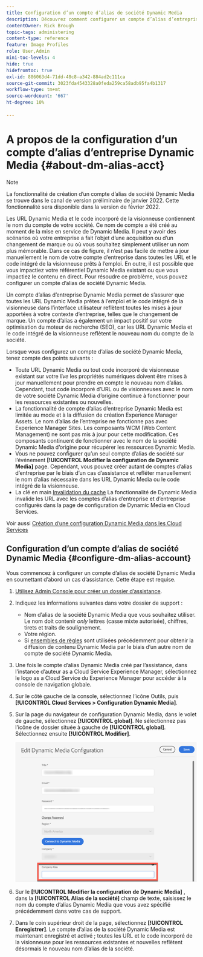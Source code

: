 ```yaml
---
title: Configuration d’un compte d’alias de société Dynamic Media
description: Découvrez comment configurer un compte d’alias d’entreprise dans Dynamic Media.
contentOwner: Rick Brough
topic-tags: administering
content-type: reference
feature: Image Profiles
role: User,Admin
mini-toc-levels: 4
hide: true
hidefromtoc: true
exl-id: 886063d4-71dd-48c8-a342-884ad2c111ca
source-git-commit: 3023fda4543328a0feda259ca58adb95fa4b1317
workflow-type: tm+mt
source-wordcount: '667'
ht-degree: 10%

---
```


# A propos de la configuration d’un compte d’alias d’entreprise Dynamic Media {#about-dm-alias-acct}

>[!NOTE]
>
>La fonctionnalité de création d’un compte d’alias de société Dynamic Media se trouve dans le canal de version préliminaire de janvier 2022. Cette fonctionnalité sera disponible dans la version de février 2022.

Les URL Dynamic Media et le code incorporé de la visionneuse contiennent le nom du compte de votre société. Ce nom de compte a été créé au moment de la mise en service de Dynamic Media. Il peut y avoir des scénarios où votre entreprise a fait l’objet d’une acquisition ou d’un changement de marque ou où vous souhaitez simplement utiliser un nom plus mémorable. Dans ce cas de figure, il n’est pas facile de mettre à jour manuellement le nom de votre compte d’entreprise dans toutes les URL et le code intégré de la visionneuse prêts à l’emploi. En outre, il est possible que vous impactiez votre référentiel Dynamic Media existant ou que vous impactiez le contenu en direct. Pour résoudre ce problème, vous pouvez configurer un compte d’alias de société Dynamic Media.

Un compte d’alias d’entreprise Dynamic Media permet de s’assurer que toutes les URL Dynamic Media prêtes à l’emploi et le code intégré de la visionneuse dans l’interface utilisateur reflètent toutes les mises à jour apportées à votre contexte d’entreprise, telles que le changement de marque. Un compte d’alias a également un impact positif sur votre optimisation du moteur de recherche (SEO), car les URL Dynamic Media et le code intégré de la visionneuse reflètent le nouveau nom du compte de la société.

Lorsque vous configurez un compte d’alias de société Dynamic Media, tenez compte des points suivants :

* Toute URL Dynamic Media ou tout code incorporé de visionneuse existant sur votre *live* les propriétés numériques doivent être mises à jour manuellement pour prendre en compte le nouveau nom d’alias. Cependant, tout code incorporé d’URL ou de visionneuses avec le nom de votre société Dynamic Media d’origine continue à fonctionner pour les ressources existantes ou nouvelles.
* La fonctionnalité de compte d’alias d’entreprise Dynamic Media est limitée au mode et à la diffusion de création Experience Manager Assets. Le nom d’alias de l’entreprise ne fonctionne pas avec Experience Manager Sites. Les composants WCM (Web Content Management) ne sont pas mis à jour pour cette modification. Ces composants continuent de fonctionner avec le nom de la société Dynamic Media d’origine pour récupérer les ressources Dynamic Media.
* Vous ne pouvez configurer qu’un seul compte d’alias de société sur l’événement **[!UICONTROL Modifier la configuration de Dynamic Media]** page. Cependant, vous pouvez créer autant de comptes d’alias d’entreprise par le biais d’un cas d’assistance et refléter manuellement le nom d’alias nécessaire dans les URL Dynamic Media ou le code intégré de la visionneuse.
* La clé en main [Invalidation du cache](/help/assets/dynamic-media/invalidate-cdn-cache-dynamic-media.md) La fonctionnalité de Dynamic Media invalide les URL avec les comptes d’alias d’entreprise et d’entreprise configurés dans la page de configuration de Dynamic Media en Cloud Services.

Voir aussi [Création d’une configuration Dynamic Media dans les Cloud Services](/help/assets/dynamic-media/config-dm.md#configuring-dynamic-media-cloud-services)

## Configuration d’un compte d’alias de société Dynamic Media {#configure-dm-alias-account}

Vous commencez à configurer un compte d’alias de société Dynamic Media en soumettant d’abord un cas d’assistance. Cette étape est requise.

1. [Utilisez Admin Console pour créer un dossier d’assistance](https://helpx.adobe.com/fr/enterprise/using/support-for-experience-cloud.html).
1. Indiquez les informations suivantes dans votre dossier de support :

   * Nom d’alias de la société Dynamic Media que vous souhaitez utiliser. Le nom doit contenir *only* lettres (casse mixte autorisée), chiffres, tirets et traits de soulignement.
   * Votre région.
   * Si [ensembles de règles](/help/assets/dynamic-media/using-rulesets-to-transform-urls.md) sont utilisées précédemment pour obtenir la diffusion de contenu Dynamic Media par le biais d’un autre nom de compte de société Dynamic Media.

1. Une fois le compte d’alias Dynamic Media créé par l’assistance, dans l’instance d’auteur as a Cloud Service Experience Manager, sélectionnez le logo as a Cloud Service du Experience Manager pour accéder à la console de navigation globale.
1. Sur le côté gauche de la console, sélectionnez l’icône Outils, puis **[!UICONTROL Cloud Services > Configuration Dynamic Media]**.
1. Sur la page du navigateur de configuration Dynamic Media, dans le volet de gauche, sélectionnez **[!UICONTROL global]**. Ne sélectionnez pas l’icône de dossier située à gauche de **[!UICONTROL global]**. Sélectionnez ensuite **[!UICONTROL Modifier]**.

   ![Champ de texte Alias de la société Dynamic Media](/help/assets/assets-dm/dm-company-alias.png)

1. Sur le **[!UICONTROL Modifier la configuration de Dynamic Media]** , dans la **[!UICONTROL Alias de la société]** champ de texte, saisissez le nom du compte d’alias Dynamic Media que vous avez spécifié précédemment dans votre cas de support.
1. Dans le coin supérieur droit de la page, sélectionnez **[!UICONTROL Enregistrer]**.
Le compte d’alias de la société Dynamic Media est maintenant enregistré et activé ; toutes les URL et le code incorporé de la visionneuse pour les ressources existantes et nouvelles reflètent désormais le nouveau nom d’alias de la société.